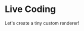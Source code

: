 <!-- note
At this time, I'll create a tiny custom renderer for a file system.
-->

# Live Coding

Let's create a tiny custom renderer!